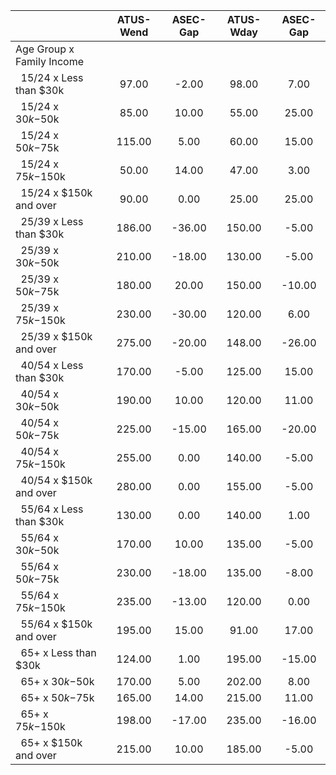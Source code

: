 
|                      |    ATUS-Wend |     ASEC-Gap |    ATUS-Wday |     ASEC-Gap |
| -------------------- | :----------: | :----------: | :----------: | :----------: |
| Age Group x Family Income |              |              |              |              |
| &nbsp;&nbsp;15/24 x Less than $30k |        97.00 |        -2.00 |        98.00 |         7.00 |
| &nbsp;&nbsp;15/24 x $30k-$50k |        85.00 |        10.00 |        55.00 |        25.00 |
| &nbsp;&nbsp;15/24 x $50k-$75k |       115.00 |         5.00 |        60.00 |        15.00 |
| &nbsp;&nbsp;15/24 x $75k-$150k |        50.00 |        14.00 |        47.00 |         3.00 |
| &nbsp;&nbsp;15/24 x $150k and over |        90.00 |         0.00 |        25.00 |        25.00 |
| &nbsp;&nbsp;25/39 x Less than $30k |       186.00 |       -36.00 |       150.00 |        -5.00 |
| &nbsp;&nbsp;25/39 x $30k-$50k |       210.00 |       -18.00 |       130.00 |        -5.00 |
| &nbsp;&nbsp;25/39 x $50k-$75k |       180.00 |        20.00 |       150.00 |       -10.00 |
| &nbsp;&nbsp;25/39 x $75k-$150k |       230.00 |       -30.00 |       120.00 |         6.00 |
| &nbsp;&nbsp;25/39 x $150k and over |       275.00 |       -20.00 |       148.00 |       -26.00 |
| &nbsp;&nbsp;40/54 x Less than $30k |       170.00 |        -5.00 |       125.00 |        15.00 |
| &nbsp;&nbsp;40/54 x $30k-$50k |       190.00 |        10.00 |       120.00 |        11.00 |
| &nbsp;&nbsp;40/54 x $50k-$75k |       225.00 |       -15.00 |       165.00 |       -20.00 |
| &nbsp;&nbsp;40/54 x $75k-$150k |       255.00 |         0.00 |       140.00 |        -5.00 |
| &nbsp;&nbsp;40/54 x $150k and over |       280.00 |         0.00 |       155.00 |        -5.00 |
| &nbsp;&nbsp;55/64 x Less than $30k |       130.00 |         0.00 |       140.00 |         1.00 |
| &nbsp;&nbsp;55/64 x $30k-$50k |       170.00 |        10.00 |       135.00 |        -5.00 |
| &nbsp;&nbsp;55/64 x $50k-$75k |       230.00 |       -18.00 |       135.00 |        -8.00 |
| &nbsp;&nbsp;55/64 x $75k-$150k |       235.00 |       -13.00 |       120.00 |         0.00 |
| &nbsp;&nbsp;55/64 x $150k and over |       195.00 |        15.00 |        91.00 |        17.00 |
| &nbsp;&nbsp;65+ x Less than $30k |       124.00 |         1.00 |       195.00 |       -15.00 |
| &nbsp;&nbsp;65+ x $30k-$50k |       170.00 |         5.00 |       202.00 |         8.00 |
| &nbsp;&nbsp;65+ x $50k-$75k |       165.00 |        14.00 |       215.00 |        11.00 |
| &nbsp;&nbsp;65+ x $75k-$150k |       198.00 |       -17.00 |       235.00 |       -16.00 |
| &nbsp;&nbsp;65+ x $150k and over |       215.00 |        10.00 |       185.00 |        -5.00 |

